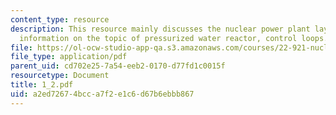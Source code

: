 ```yaml
---
content_type: resource
description: This resource mainly discusses the nuclear power plant layout and provides
  information on the topic of pressurized water reactor, control loops.
file: https://ol-ocw-studio-app-qa.s3.amazonaws.com/courses/22-921-nuclear-power-plant-dynamics-and-control-january-iap-2006/a2ed72674bcca7f2e1c6d67b6ebbb867_1_2.pdf
file_type: application/pdf
parent_uid: cd702e25-7a54-eeb2-0170-d77fd1c0015f
resourcetype: Document
title: 1_2.pdf
uid: a2ed7267-4bcc-a7f2-e1c6-d67b6ebbb867
---
```


